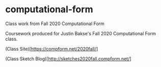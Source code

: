 # computational-form
 Class work from Fall 2020 Computational Form

 Coursework produced for Justin Bakse's Fall 2020 Computational Form class. 

 (Class Site)[https://compform.net/2020fall/]

 (Class Sketch Blog)[http://sketches2020fall.compform.net/]
